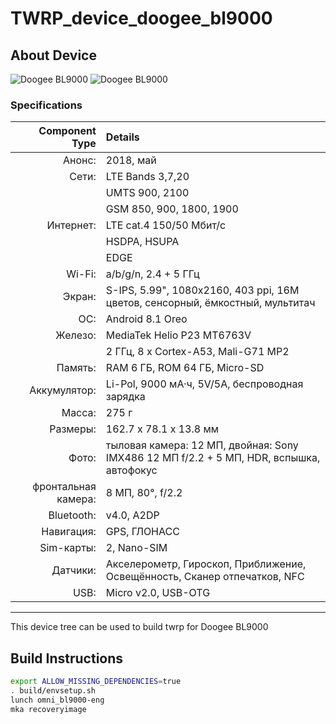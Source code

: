 # TWRP_device_doogee_bl9000

## About Device

![Doogee BL9000](https://s.4pda.to/QysaaUshbz0mkd9uxGMuGDCXuWWgnnWhrX1jGRn9z0r3werNYUb1.jpg?_=1557411025)
![Doogee BL9000](https://helpix.ru/doogee/bl9000/pic/01.jpg&s=200)
### Specifications

Component Type | Details
-------:|:-------------------------
Анонс: |2018, май
Сети: |LTE Bands 3,7,20
| |UMTS 900, 2100
| |GSM 850, 900, 1800, 1900
Интернет:	|LTE cat.4 150/50 Мбит/с
| |HSDPA, HSUPA
| |EDGE
Wi-Fi:	|a/b/g/n, 2.4 + 5 ГГц
Экран:	|S-IPS, 5.99", 1080x2160, 403 ppi, 16M цветов, сенсорный, ёмкостный, мультитач
ОС:	|Android 8.1 Oreo
Железо:	|MediaTek Helio P23 MT6763V
| |2 ГГц, 8 x Cortex-A53, Mali-G71 MP2
Память:	|RAM 6 ГБ, ROM 64 ГБ, Micro-SD
Аккумулятор:	|Li-Pol, 9000 мА·ч, 5V/5A, беспроводная зарядка
Масса:	|275 г
Размеры:	|162.7 x 78.1 x 13.8 мм
Фото:	|тыловая камера: 12 МП, двойная: Sony IMX486 12 МП f/2.2 + 5 МП, HDR, вспышка, автофокус
фронтальная камера: |8 МП, 80°, f/2.2
Bluetooth:	|v4.0, A2DP
Навигация:	|GPS, ГЛОНАСС
Sim-карты:	|2, Nano-SIM
Датчики:	|Акселерометр, Гироскоп, Приближение, Освещённость, Сканер отпечатков, NFC
USB:	|Micro v2.0, USB-OTG
---

This device tree can be used to build twrp for Doogee BL9000


## Build Instructions
```sh
export ALLOW_MISSING_DEPENDENCIES=true
. build/envsetup.sh
lunch omni_bl9000-eng
mka recoveryimage
```

